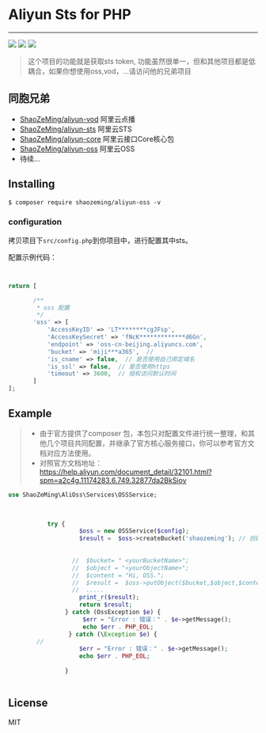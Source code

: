# Aliyun Sts for PHP

---
[![](https://travis-ci.org/ShaoZeMing/Aliyun-Oss.svg?branch=master)](https://travis-ci.org/ShaoZeMing/Aliyun-Oss) 
[![](https://img.shields.io/packagist/v/ShaoZeMing/aliyun-oss.svg)](https://packagist.org/packages/shaozeming/aliyun-oss) 
[![](https://img.shields.io/packagist/dt/ShaoZeMing/aliyun-oss.svg)](https://packagist.org/packages/stichoza/shaozeming/aliyun-oss)

> 这个项目的功能就是获取sts token, 功能虽然很单一，但和其他项目都是低耦合，如果你想使用oss,vod，...请访问他的兄弟项目 


## 同胞兄弟

- [ShaoZeMing/aliyun-vod](https://github.com/ShaoZeMing/Aliyun-Vod) 阿里云点播
- [ShaoZeMing/aliyun-sts](https://github.com/ShaoZeMing/Aliyun-Sts) 阿里云STS
- [ShaoZeMing/aliyun-core](https://github.com/ShaoZeMing/Aliyun-Core) 阿里云接口Core核心包
- [ShaoZeMing/aliyun-oss](https://github.com/ShaoZeMing/Aliyun-Oss) 阿里云OSS
- 待续...

## Installing

```shell
$ composer require shaozeming/aliyun-oss -v
```

### configuration 

拷贝项目下`src/config.php`到你项目中，进行配置其中sts。

配置示例代码：

```php


return [

       /**
        * oss 配置
        */
       'oss' => [
           'AccessKeyID' => 'LT********cgJFsp',
           'AccessKeySecret' => 'fNcK*************d6Gn',
           'endpoint' => 'oss-cn-beijing.aliyuncs.com',
           'bucket' => 'miji***a365',  //
           'is_cname' => false,  // 是否使用自己绑定域名
           'is_ssl' => false,  // 是否使用https
           'timeout' => 3600,  // 授权访问默认时间
       ]
];


```

## Example

> - 由于官方提供了composer 包，本包只对配置文件进行统一整理，和其他几个项目共同配置，并继承了官方核心服务接口，你可以参考官方文档对应方法使用。
> - 对照官方文档地址：https://help.aliyun.com/document_detail/32101.html?spm=a2c4g.11174283.6.749.32877da2BkSiov



```php
use ShaoZeMing\AliOss\Services\OSSService;

 
    
           try {
                    $oss = new OSSService($config);
                    $result =  $oss->createBucket('shaozeming'); // 创建Bucket
                   
                   
                  //  $bucket= " <yourBucketName>";
                  //  $object = "<yourObjectName>";  
                  //  $content = "Hi, OSS.";
                  //  $result =  $oss->putObject($bucket,$object,$content); // 上传文件
                  //  .....
                    print_r($result);
                    return $result;
                } catch (OssException $e) {
                     $err = "Error : 错误：" . $e->getMessage();
                     echo $err . PHP_EOL;
                 } catch (\Exception $e) {
        //
                    $err = "Error : 错误：" . $e->getMessage();
                    echo $err . PHP_EOL;
        
                }
       


```

## License

MIT

